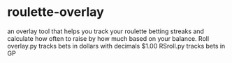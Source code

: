 # roulette-overlay
an overlay tool that helps you track your roulette betting streaks and calculate how often to raise by how much based on your balance.
Roll overlay.py tracks bets in dollars with decimals $1.00
RSroll.py tracks bets in GP 
